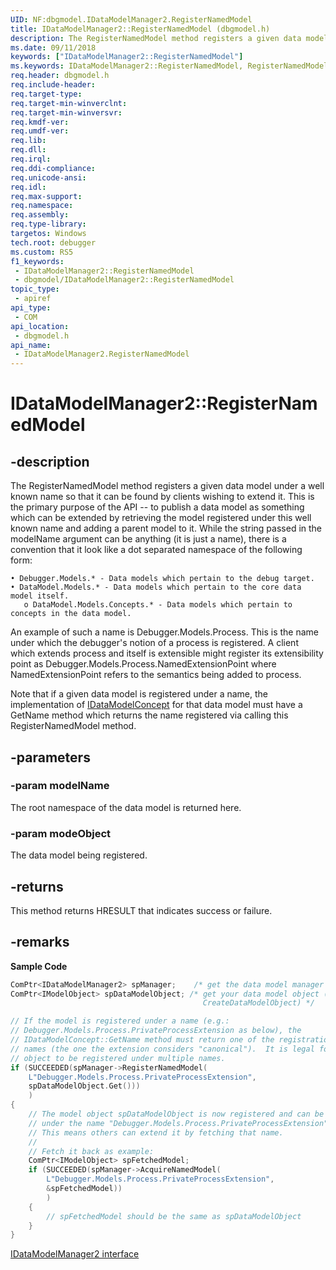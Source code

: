 ```yaml
---
UID: NF:dbgmodel.IDataModelManager2.RegisterNamedModel
title: IDataModelManager2::RegisterNamedModel (dbgmodel.h)
description: The RegisterNamedModel method registers a given data model under a well known name so that it can be found by clients wishing to extend it.
ms.date: 09/11/2018
keywords: ["IDataModelManager2::RegisterNamedModel"]
ms.keywords: IDataModelManager2::RegisterNamedModel, RegisterNamedModel, IDataModelManager2.RegisterNamedModel, IDataModelManager2::RegisterNamedModel, IDataModelManager2.RegisterNamedModel
req.header: dbgmodel.h
req.include-header: 
req.target-type: 
req.target-min-winverclnt: 
req.target-min-winversvr: 
req.kmdf-ver: 
req.umdf-ver: 
req.lib: 
req.dll: 
req.irql: 
req.ddi-compliance: 
req.unicode-ansi: 
req.idl: 
req.max-support: 
req.namespace: 
req.assembly: 
req.type-library: 
targetos: Windows
tech.root: debugger
ms.custom: RS5
f1_keywords:
 - IDataModelManager2::RegisterNamedModel
 - dbgmodel/IDataModelManager2::RegisterNamedModel
topic_type:
 - apiref
api_type:
 - COM
api_location:
 - dbgmodel.h
api_name:
 - IDataModelManager2.RegisterNamedModel
---
```


# IDataModelManager2::RegisterNamedModel


## -description

The RegisterNamedModel method registers a given data model under a well known name so that it can be found by clients wishing to extend it. This is the primary purpose of the API -- to publish a data model as something which can be extended by retrieving the model registered under this well known name and adding a parent model to it. 
While the string passed in the modelName argument can be anything (it is just a name), there is a convention that it look like a dot separated namespace of the following form: 

```text
• Debugger.Models.* - Data models which pertain to the debug target.  
• DataModel.Models.* - Data models which pertain to the core data model itself. 
   o DataModel.Models.Concepts.* - Data models which pertain to concepts in the data model.
```

An example of such a name is Debugger.Models.Process. This is the name under which the debugger's notion of a process is registered. A client which extends process and itself is extensible might register its extensibility point as Debugger.Models.Process.NamedExtensionPoint where NamedExtensionPoint refers to the semantics being added to process. 

Note that if a given data model is registered under a name, the implementation of [IDataModelConcept](nn-dbgmodel-idatamodelconcept.md) for that data model must have a GetName method which returns the name registered via calling this RegisterNamedModel method.

## -parameters

### -param modelName

The root namespace of the data model is returned here.

### -param modeObject

The data model being registered.

## -returns

This method returns HRESULT that indicates success or failure.

## -remarks

**Sample Code**

```cpp
ComPtr<IDataModelManager2> spManager;    /* get the data model manager */
ComPtr<IModelObject> spDataModelObject; /* get your data model object (see
                                           CreateDataModelObject) */

// If the model is registered under a name (e.g.: 
// Debugger.Models.Process.PrivateProcessExtension as below), the
// IDataModelConcept::GetName method must return one of the registration 
// names (the one the extension considers "canonical").  It is legal for an 
// object to be registered under multiple names.
if (SUCCEEDED(spManager->RegisterNamedModel(
    L"Debugger.Models.Process.PrivateProcessExtension", 
    spDataModelObject.Get()))
    )
{
    // The model object spDataModelObject is now registered and can be looked up 
    // under the name "Debugger.Models.Process.PrivateProcessExtension".
    // This means others can extend it by fetching that name.
    //
    // Fetch it back as example:
    ComPtr<IModelObject> spFetchedModel;
    if (SUCCEEDED(spManager->AcquireNamedModel(
        L"Debugger.Models.Process.PrivateProcessExtension", 
        &spFetchedModel))
        )
    {
        // spFetchedModel should be the same as spDataModelObject
    }
}
```

[IDataModelManager2 interface](nn-dbgmodel-idatamodelmanager2.md)

